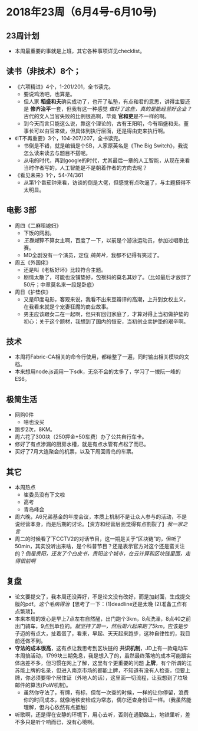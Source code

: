 # 2018年23周（6月4号-6月10号)

## 23周计划

+ 本周最重要的事就是上班，其它各种事项详见checklist。

## 读书（非技术）8个；

+ 《六项精进》4个，1-201/201，全书读完。
  + 要说鸡汤吧，也算是。
  + 但人家 **稻盛和夫**确实成功了，也开了私塾，有点和君的意思，讲得主要还是 **修齐治平**一套，但我有这一种感觉 *做好了这些，真的是能经营好企业？* 古代的文人当官失败的比例很高啊，毕竟 **官和吏**是不一样的啊。
  + 到今天而言只能这么说，靠这个理论的，古有王阳明，今有稻盛和夫。董事长可以由官来做，但具体到执行层面，还是得由吏来执行啊。
+ 《IT不再重要》3个，104-207/207，全书读完。 
  + 书倒是不错，就是编辑是个SB，人家原英名是《The Big Switch》，我说怎么读来读去与题目不搭呢。
  + 从电的时代，再到google的时代，尤其最后一章的人工智能，从现在来看当时作者写的，人工智能是不是朝着作者的方向去呢？
+ 《看见未来》1个，54-74/361
  + 从第1个番茄钟来看，访谈的倒是大佬，但感觉有点吹逼了，与主题搭得不太明显。

## 电影 3部

+ 周四《二麻租媳妇》
  + 下饭的网剧。
  + *王雅婕*算不算女主啊，百度了一下，以前是个游泳运动员，参加过唱歌比赛。
  + MD全剧没有一个演员，定位 *搞笑片*，我都不记得有笑过了。
+ 周五《外国佬》
  + 还是叫《老板好坏》比较符合主题。
  + 剧情太散了，可能也没铺垫好，包袱抖的莫名其妙了。（比如最后才放胖了50斤；中章莫名来一段是卧底）
+ 周日《护垫侠》
  + 又是印度电影，客观来说，我看不出来豆瓣评的高潮，上升到女权主义，在我看来就是个宠妻狂魔的商业故事。
  + 男主应该跟女二在一起啊，但只有回归家庭了，才算对得上当初做护垫的初心；关于这个题材，我想到了国内的恒安，当初创业卖护垫的艰辛啊。

## 技术

+ 本周将Fabric-CA相关的命令行使用，都给整了一遍，同时输出相关模块的文档。
+ 本来想用node.js调用一下sdk，无奈不会的太多了，学习了一拨阮一峰的ES6。

## 极简生活

+ 网购0件
  + 啥也没买
+ 跑步2次，8KM。
+ 周六花了300块（250押金+50车费）办了公共自行车卡。
+ 修好了有点渗漏的厨房水槽，就是有点水管有点松了而已。
+ 买好了7月大连聚会的机票，以及下周回青岛的车票。

## 其它

+ 本周热点
  + 崔委员没有下文啦
  + 高考
  + 青岛峰会
+ 周六晚，A6兄弟基金的年度会议，本质上机制不是让众人参与的活动，不是说经营本身，而是后期的讨论。【资方和经营层面觉得有点割裂了】*我一家之言*
+ 周二的时候看了下CCTV2的对话节目，这一期是关于“区块链”的，但听了50min，其实没听出来啥，是个科普节目？还是表示官方对这个还是蛮关注的？*倒是贵阳，还发了个白皮书，贵阳这个城市，在云计算和区块链里面，走得很前啊*

## 复盘

+ 论文要提交了，我本周还没弄好，不是论文没有改好，而是加封面，生成提交版的pdf。*这个毛病得治*【思考了一下：(1)deadline还是太晚 (2)准备工作有点繁琐】。
+ 本来本周的发心是早上7点左右自然醒，出门跑个3km，8点洗澡，8点40之前出门骑车，9点到单位的。*就坚持了周一，然后周六起来跑了5km*，应该是步子迈的有点大，扯着蛋了，看来，早起、天天起来跑步，这种自律性的，我目前还做不到。
+ **守法的成本很高**，这有点让我思考到区块链的 **共识机制**，JD上有一款电动车本周搞活动，1799块三期免息，我是想入了的，虽然最终落地的成本可能跟实体店差不多，但习惯在网上了解，这里有个更重要的问题 **上牌**，有个所谓的江苏能上牌的名录，但进入南京市场的都能上牌，不知道有没有人检查，但要上牌，你必须要带个居住证（外地人的话），这里面一切流程，让我想到了垃圾邮件的算法(PoW机制)。
  + 虽然你守法了，有牌，有标，但每一次查的时候，一样的让你停留，浪费你的时间成本，就像地铁安检成为常态，偶尔还查身份证一样。（我虽然能理解，但内心依然有点抵触）
+ 听歌啊，还是得在安静的环境下，用心去听，否则在通勤路上，地铁里听，差不多只是听个响而已，没有心境啊。